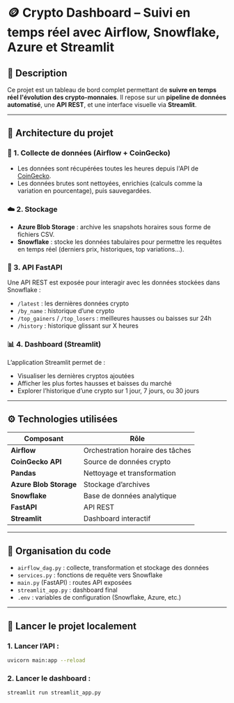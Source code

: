 # 🪙 Crypto Dashboard – Suivi en temps réel avec Airflow, Snowflake, Azure et Streamlit

## 📌 Description

Ce projet est un tableau de bord complet permettant de **suivre en temps réel l'évolution des crypto-monnaies**. Il repose sur un **pipeline de données automatisé**, une **API REST**, et une interface visuelle via **Streamlit**.

---

## 🔧 Architecture du projet

### 🔀 1. **Collecte de données (Airflow + CoinGecko)**

* Les données sont récupérées toutes les heures depuis l'API de [CoinGecko](https://www.coingecko.com/fr/api).
* Les données brutes sont nettoyées, enrichies (calculs comme la variation en pourcentage), puis sauvegardées.

### ☁️ 2. **Stockage**

* **Azure Blob Storage** : archive les snapshots horaires sous forme de fichiers CSV.
* **Snowflake** : stocke les données tabulaires pour permettre les requêtes en temps réel (derniers prix, historiques, top variations…).

### 🚀 3. **API FastAPI**

Une API REST est exposée pour interagir avec les données stockées dans Snowflake :

* `/latest` : les dernières données crypto
* `/by_name` : historique d’une crypto
* `/top_gainers` / `/top_losers` : meilleures hausses ou baisses sur 24h
* `/history` : historique glissant sur X heures

### 📊 4. **Dashboard (Streamlit)**

L’application Streamlit permet de :

* Visualiser les dernières cryptos ajoutées
* Afficher les plus fortes hausses et baisses du marché
* Explorer l’historique d’une crypto sur 1 jour, 7 jours, ou 30 jours

---

## ⚙️ Technologies utilisées

| Composant              | Rôle                             |
| ---------------------- | -------------------------------- |
| **Airflow**            | Orchestration horaire des tâches |
| **CoinGecko API**      | Source de données crypto         |
| **Pandas**             | Nettoyage et transformation      |
| **Azure Blob Storage** | Stockage d’archives              |
| **Snowflake**          | Base de données analytique       |
| **FastAPI**            | API REST                         |
| **Streamlit**          | Dashboard interactif             |

---

## 📁 Organisation du code

* `airflow_dag.py` : collecte, transformation et stockage des données
* `services.py` : fonctions de requête vers Snowflake
* `main.py` (FastAPI) : routes API exposées
* `streamlit_app.py` : dashboard final
* `.env` : variables de configuration (Snowflake, Azure, etc.)

---

## 🚀 Lancer le projet localement

### 1. Lancer l’API :

```bash
uvicorn main:app --reload
```

### 2. Lancer le dashboard :

```bash
streamlit run streamlit_app.py
```
